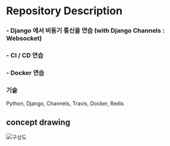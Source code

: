 # Repository Description
### - Django 에서 비동기 통신을 연습 (with Django Channels : Websocket)
### - CI / CD 연습
### - Docker 연습

### 기술
Python, Django, Channels, Travis, Docker, Redis

## concept drawing
![구상도](https://user-images.githubusercontent.com/91510831/176613470-e41d8344-1350-4e8d-8550-0fb1bde48875.png)